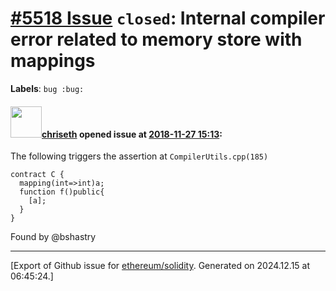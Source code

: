 # [\#5518 Issue](https://github.com/ethereum/solidity/issues/5518) `closed`: Internal compiler error related to memory store with mappings
**Labels**: `bug :bug:`


#### <img src="https://avatars.githubusercontent.com/u/9073706?v=4" width="50">[chriseth](https://github.com/chriseth) opened issue at [2018-11-27 15:13](https://github.com/ethereum/solidity/issues/5518):

The following triggers the assertion at `CompilerUtils.cpp(185)`
```
contract C {
  mapping(int=>int)a;
  function f()public{
    [a];
  }
}
```

Found by @bshastry




-------------------------------------------------------------------------------



[Export of Github issue for [ethereum/solidity](https://github.com/ethereum/solidity). Generated on 2024.12.15 at 06:45:24.]
